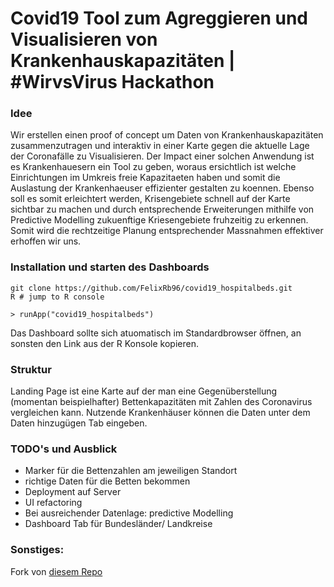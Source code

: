 # Covid19 Tool zum Agreggieren und Visualisieren von Krankenhauskapazitäten | #WirvsVirus Hackathon

### Idee

Wir erstellen einen proof of concept um Daten von Krankenhauskapazitäten zusammenzutragen und interaktiv in einer Karte gegen die aktuelle Lage der Coronafälle zu Visualisieren. Der Impact einer solchen Anwendung ist es Krankenhauesern ein Tool zu geben, woraus ersichtlich ist welche Einrichtungen im Umkreis freie Kapazitaeten haben und somit die Auslastung der Krankenhaeuser effizienter gestalten zu koennen. Ebenso soll es somit erleichtert werden, Krisengebiete schnell auf der Karte sichtbar zu machen und durch entsprechende Erweiterungen mithilfe von Predictive Modelling zukuenftige Kriesengebiete fruhzeitig zu erkennen. Somit wird die rechtzeitige Planung entsprechender Massnahmen effektiver erhoffen wir uns.

### Installation und starten des Dashboards

```
git clone https://github.com/FelixRb96/covid19_hospitalbeds.git
R # jump to R console
```
```
> runApp("covid19_hospitalbeds")
```

Das Dashboard sollte sich atuomatisch im Standardbrowser öffnen, an sonsten den Link aus der R Konsole kopieren.

### Struktur

Landing Page ist eine Karte auf der man eine Gegenüberstellung (momentan beispielhafter) Bettenkapazitäten mit Zahlen des Coronavirus vergleichen kann. Nutzende Krankenhäuser können die Daten unter dem Daten hinzugügen Tab eingeben. 

### TODO's und Ausblick

* Marker für die Bettenzahlen am jeweiligen Standort
* richtige Daten für die Betten bekommen
* Deployment auf Server
* UI refactoring 
* Bei ausreichender Datenlage: predictive Modelling
* Dashboard Tab für Bundesländer/ Landkreise

### Sonstiges:
Fork von [diesem Repo](https://github.com/eparker12/nCoV_tracker)
